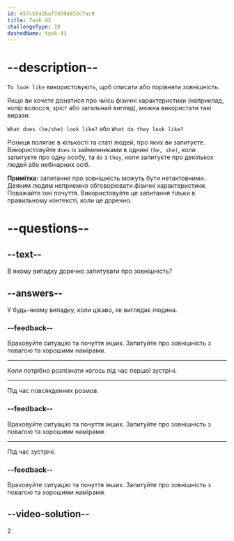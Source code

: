 ```yaml
---
id: 657cb542baf74594933c7ac9
title: Task 43
challengeType: 19
dashedName: task-43
---
```


# --description--

`To look like` використовують, щоб описати або порівняти зовнішність.

Якщо ви хочете дізнатися про чиїсь фізичні характеристики (наприклад, колір волосся, зріст або загальний вигляд), можна використати такі вирази:

`What does (he/she) look like?` або `What do they look like?`

Різниця полягає в кількості та статі людей, про яких ви запитуєте. Використовуйте `does` із займенниками в однині `(he, she)`, коли запитуєте про одну особу, та `do` з `they`, коли запитуєте про декількох людей або небінарних осіб.

**Примітка:** запитання про зовнішність можуть бути нетактовними. Деяким людям неприємно обговорювати фізичні характеристики. Поважайте їхні почуття. Використовуйте це запитання тільки в правильному контексті, коли це доречно.


# --questions--

## --text--

В якому випадку доречно запитувати про зовнішність?

## --answers--

У будь-якому випадку, коли цікаво, як виглядає людина.

### --feedback--

Враховуйте ситуацію та почуття інших. Запитуйте про зовнішність з повагою та хорошими намірами.

---

Коли потрібно розпізнати когось під час першої зустрічі.

---

Під час повсякденних розмов.

### --feedback--

Враховуйте ситуацію та почуття інших. Запитуйте про зовнішність з повагою та хорошими намірами.

---

Під час зустрічі.

### --feedback--

Враховуйте ситуацію та почуття інших. Запитуйте про зовнішність з повагою та хорошими намірами.

## --video-solution--

2
